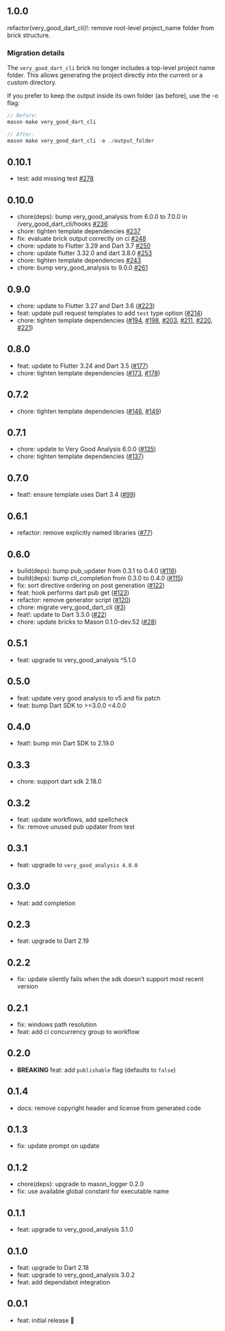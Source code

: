 
## 1.0.0

refactor(very_good_dart_cli)!: remove root-level project_name folder from brick structure.

### Migration details

The `very_good_dart_cli` brick no longer includes a top-level project name folder.
This allows generating the project directly into the current or a custom directory.

If you prefer to keep the output inside its own folder (as before), use the -o flag:

```dart
// Before:
mason make very_good_dart_cli

// After:
mason make very_good_dart_cli -o ./output_folder
```

## 0.10.1

- test: add missing test [#278](https://github.com/VeryGoodOpenSource/very_good_dart_cli/pull/278)

## 0.10.0

- chore(deps): bump very_good_analysis from 6.0.0 to 7.0.0 in /very_good_dart_cli/hooks [#236](https://github.com/VeryGoodOpenSource/very_good_dart_cli/pull/236)
- chore: tighten template dependencies [#237](https://github.com/VeryGoodOpenSource/very_good_dart_cli/pull/237)
- fix: evaluate brick output correctly on ci [#248](https://github.com/VeryGoodOpenSource/very_good_dart_cli/pull/248)
- chore: update to Flutter 3.29 and Dart 3.7 [#250](https://github.com/VeryGoodOpenSource/very_good_dart_cli/pull/250)
- chore: update flutter 3.32.0 and dart 3.8.0 [#253](https://github.com/VeryGoodOpenSource/very_good_dart_cli/pull/253)
- chore: tighten template dependencies [#243](https://github.com/VeryGoodOpenSource/very_good_dart_cli/pull/243)
- chore: bump very_good_analysis to 9.0.0 [#261](https://github.com/VeryGoodOpenSource/very_good_dart_cli/pull/261)

## 0.9.0

- chore: update to Flutter 3.27 and Dart 3.6 ([#223](https://github.com/VeryGoodOpenSource/very_good_templates/pull/223))
- feat: update pull request templates to add `test` type option ([#214](https://github.com/VeryGoodOpenSource/very_good_templates/pull/214))
- chore: tighten template dependencies ([#194](https://github.com/VeryGoodOpenSource/very_good_templates/pull/194), [#198](https://github.com/VeryGoodOpenSource/very_good_templates/pull/198), [#203](https://github.com/VeryGoodOpenSource/very_good_templates/pull/203), [#211](https://github.com/VeryGoodOpenSource/very_good_templates/pull/211), [#220](https://github.com/VeryGoodOpenSource/very_good_templates/pull/220), [#221](https://github.com/VeryGoodOpenSource/very_good_templates/pull/221))

## 0.8.0

- feat: update to Flutter 3.24 and Dart 3.5 ([#177](https://github.com/VeryGoodOpenSource/very_good_templates/pull/177))
- chore: tighten template dependencies ([#173](https://github.com/VeryGoodOpenSource/very_good_templates/pull/173), [#178](https://github.com/VeryGoodOpenSource/very_good_templates/pull/178))

## 0.7.2

- chore: tighten template dependencies ([#146](https://github.com/VeryGoodOpenSource/very_good_templates/pull/146), [#149](https://github.com/VeryGoodOpenSource/very_good_templates/pull/149))

## 0.7.1

- chore: update to Very Good Analysis 6.0.0 ([#135](https://github.com/VeryGoodOpenSource/very_good_templates/pull/135))
- chore: tighten template dependencies ([#137](https://github.com/VeryGoodOpenSource/very_good_templates/pull/137))

## 0.7.0

- feat!: ensure template uses Dart 3.4 ([#99](https://github.com/VeryGoodOpenSource/very_good_templates/pull/99))

## 0.6.1

- refactor: remove explicitly named libraries ([#77](https://github.com/VeryGoodOpenSource/very_good_templates/pull/77))

## 0.6.0

- build(deps): bump pub_updater from 0.3.1 to 0.4.0 ([#116](https://github.com/VeryGoodOpenSource/very_good_dart_cli/pull/116))
- build(deps): bump cli_completion from 0.3.0 to 0.4.0 ([#115](https://github.com/VeryGoodOpenSource/very_good_dart_cli/pull/115))
- fix: sort directive ordering on post generation ([#122](https://github.com/VeryGoodOpenSource/very_good_dart_cli/pull/122))
- feat: hook performs dart pub get ([#123](https://github.com/VeryGoodOpenSource/very_good_dart_cli/pull/123))
- refactor: remove generator script ([#120](https://github.com/VeryGoodOpenSource/very_good_dart_cli/pull/120))
- chore: migrate very_good_dart_cli ([#3](https://github.com/VeryGoodOpenSource/very_good_templates/pull/3))
- feat!: update to Dart 3.3.0 ([#22](https://github.com/VeryGoodOpenSource/very_good_templates/pull/22))
- chore: update bricks to Mason 0.1.0-dev.52 ([#28](https://github.com/VeryGoodOpenSource/very_good_templates/pull/28))

## 0.5.1

- feat: upgrade to very_good_analysis ^5.1.0

## 0.5.0

- feat: update very good analysis to v5 and fix patch
- feat: bump Dart SDK to >=3.0.0 <4.0.0

## 0.4.0

- feat!: bump min Dart SDK to 2.19.0

## 0.3.3

- chore: support dart sdk 2.18.0

## 0.3.2

- feat: update workflows, add spellcheck
- fix: remove unused pub updater from test

## 0.3.1

- feat: upgrade to `very_good_analysis 4.0.0`

## 0.3.0

- feat: add completion

## 0.2.3

- feat: upgrade to Dart 2.19

## 0.2.2

- fix: update silently fails when the sdk doesn't support most recent version

## 0.2.1

- fix: windows path resolution
- feat: add ci concurrency group to workflow

## 0.2.0

- **BREAKING** feat: add `publishable` flag (defaults to `false`)

## 0.1.4

- docs: remove copyright header and license from generated code

## 0.1.3

- fix: update prompt on update

## 0.1.2

- chore(deps): upgrade to mason_logger 0.2.0
- fix: use available global constant for executable name

## 0.1.1

- feat: upgrade to very_good_analysis 3.1.0

## 0.1.0

- feat: upgrade to Dart 2.18
- feat: upgrade to very_good_analysis 3.0.2
- feat: add dependabot integration

## 0.0.1

- feat: initial release 🎉
